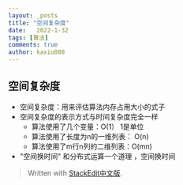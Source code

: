 ```yaml
---
layout: _posts
title: "空间复杂度"
date:   2022-1-32
tags: [算法]
comments: true
author: kaxiu808  
--- 
```


空间复杂度
--

- 空间复杂度：用来评估算法内存占用大小的式子
- 空间复杂度的表示方式与时间复杂度完全一样
	- 算法使用了几个变量：O(1）              1是单位
	- 算法使用了长度为n的一维列表： O(n)
	- 算法使用了m行n列的二维列表：O(mn)
-  "空间换时间"
和分布式运算一个道理 ，空间换时间



> Written with [StackEdit中文版](https://stackedit.cn/).
<!--stackedit_data:
eyJoaXN0b3J5IjpbLTQ3Mjc2MzcwOSwtNDYzODgzMjU5LDIzMj
UxMDldfQ==
-->